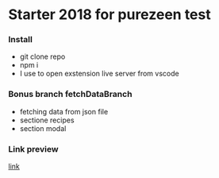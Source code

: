 # Starter 2018 for purezeen test

### Install

* git clone repo
* npm i
* I use to open exstension live server from vscode

### Bonus branch fetchDataBranch
* fetching data from json file
* sectione recipes
* section modal

### Link preview

[link](http://purezeen-task.surge.sh/)